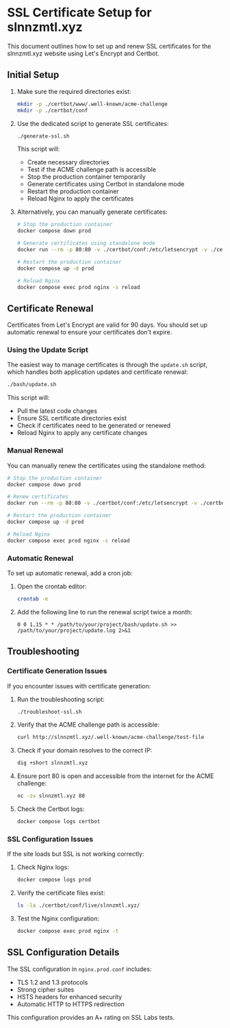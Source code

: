 # SSL Certificate Setup for slnnzmtl.xyz

This document outlines how to set up and renew SSL certificates for the slnnzmtl.xyz website using Let's Encrypt and Certbot.

## Initial Setup

1. Make sure the required directories exist:
   ```bash
   mkdir -p ./certbot/www/.well-known/acme-challenge
   mkdir -p ./certbot/conf
   ```

2. Use the dedicated script to generate SSL certificates:
   ```bash
   ./generate-ssl.sh
   ```

   This script will:
   - Create necessary directories
   - Test if the ACME challenge path is accessible
   - Stop the production container temporarily
   - Generate certificates using Certbot in standalone mode
   - Restart the production container
   - Reload Nginx to apply the certificates

3. Alternatively, you can manually generate certificates:
   ```bash
   # Stop the production container
   docker compose down prod
   
   # Generate certificates using standalone mode
   docker run --rm -p 80:80 -v ./certbot/conf:/etc/letsencrypt -v ./certbot/www:/var/www/certbot certbot/certbot certonly --standalone --email slonanezametil@example.com --agree-tos --no-eff-email --force-renewal -d slnnzmtl.xyz
   
   # Restart the production container
   docker compose up -d prod
   
   # Reload Nginx
   docker compose exec prod nginx -s reload
   ```

## Certificate Renewal

Certificates from Let's Encrypt are valid for 90 days. You should set up automatic renewal to ensure your certificates don't expire.

### Using the Update Script

The easiest way to manage certificates is through the `update.sh` script, which handles both application updates and certificate renewal:

```bash
./bash/update.sh
```

This script will:
- Pull the latest code changes
- Ensure SSL certificate directories exist
- Check if certificates need to be generated or renewed
- Reload Nginx to apply any certificate changes

### Manual Renewal

You can manually renew the certificates using the standalone method:

```bash
# Stop the production container
docker compose down prod

# Renew certificates
docker run --rm -p 80:80 -v ./certbot/conf:/etc/letsencrypt -v ./certbot/www:/var/www/certbot certbot/certbot renew

# Restart the production container
docker compose up -d prod

# Reload Nginx
docker compose exec prod nginx -s reload
```

### Automatic Renewal

To set up automatic renewal, add a cron job:

1. Open the crontab editor:
   ```bash
   crontab -e
   ```

2. Add the following line to run the renewal script twice a month:
   ```
   0 0 1,15 * * /path/to/your/project/bash/update.sh >> /path/to/your/project/update.log 2>&1
   ```

## Troubleshooting

### Certificate Generation Issues

If you encounter issues with certificate generation:

1. Run the troubleshooting script:
   ```bash
   ./troubleshoot-ssl.sh
   ```

2. Verify that the ACME challenge path is accessible:
   ```bash
   curl http://slnnzmtl.xyz/.well-known/acme-challenge/test-file
   ```

3. Check if your domain resolves to the correct IP:
   ```bash
   dig +short slnnzmtl.xyz
   ```

4. Ensure port 80 is open and accessible from the internet for the ACME challenge:
   ```bash
   nc -zv slnnzmtl.xyz 80
   ```

5. Check the Certbot logs:
   ```bash
   docker compose logs certbot
   ```

### SSL Configuration Issues

If the site loads but SSL is not working correctly:

1. Check Nginx logs:
   ```bash
   docker compose logs prod
   ```

2. Verify the certificate files exist:
   ```bash
   ls -la ./certbot/conf/live/slnnzmtl.xyz/
   ```

3. Test the Nginx configuration:
   ```bash
   docker compose exec prod nginx -t
   ```

## SSL Configuration Details

The SSL configuration in `nginx.prod.conf` includes:

- TLS 1.2 and 1.3 protocols
- Strong cipher suites
- HSTS headers for enhanced security
- Automatic HTTP to HTTPS redirection

This configuration provides an A+ rating on SSL Labs tests. 